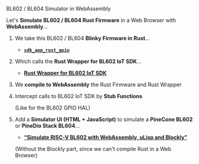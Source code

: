 BL602 / BL604 Simulator in WebAssembly

Let's __Simulate BL602 / BL604 Rust Firmware__ in a Web Browser with __WebAssembly__...

1.  We take this BL602 / BL604 __Blinky Firmware in Rust__...

    - [__`sdk_app_rust_gpio`__](https://github.com/lupyuen/bl_iot_sdk/tree/master/customer_app/sdk_app_rust_gpio)

1.  Which calls the __Rust Wrapper for BL602 IoT SDK__...

    - [__Rust Wrapper for BL602 IoT SDK__](https://crates.io/crates/bl602-sdk)

1.  We __compile to WebAssembly__ the Rust Firmware and Rust Wrapper

1.  Intercept calls to BL602 IoT SDK by __Stub Functions__

    (Like for the BL602 GPIO HAL)

1.  Add a __Simulator UI (HTML + JavaScript)__ to simulate a __PineCone BL602__ or __PineDio Stack BL604__...

    - [__“Simulate RISC-V BL602 with WebAssembly, uLisp and Blockly”__](https://lupyuen.github.io/articles/wasm)
    
    (Without the Blockly part, since we can't compile Rust in a Web Browser)
